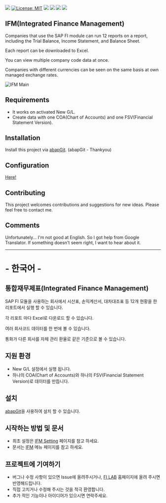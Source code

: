 ![](https://img.shields.io/github/languages/top/beyondnk/z_filab_ifm.svg?style=flat)
[![License: MIT](https://img.shields.io/github/license/mashape/apistatus.svg?style=flat)](https://opensource.org/licenses/MIT)
![](https://img.shields.io/github/last-commit/beyondnk/z_filab_ifm.svg?style=flat)
![](https://img.shields.io/github/issues-raw/beyondnk/z_filab_ifm.svg?style=flat)
![](https://img.shields.io/github/languages/code-size/beyondnk/z_filab_ifm.svg?style=flat)
![](https://img.shields.io/github/repo-size/beyondnk/z_filab_ifm.svg?style=flat)

## IFM(Integrated Finance Management)

Companies that use the SAP FI module can run 12 reports on a report, including the Trial Balance, Income Statement, and Balance Sheet.

Each report can be downloaded to Excel.

You can view multiple company code data at once.

Companies with different currencies can be seen on the same basis at own managed exchange rates.

![IFM Main](https://github.com/beyondnk/Z_FILAB_IFM/blob/master/docs/IFM_Main.PNG)

## Requirements
- It works on activated New G/L.
- Create data with one COA(Chart of Accounts) and one FSV(Financial Statement Version).

## Installation
Install this project via [abapGit](https://github.com/larshp/abapGit). (abapGit - Thankyou)

## Configuration
[Here!](https://github.com/beyondnk/Z_FILAB_IFM/blob/master/docs)

## Contributing
This project welcomes contributions and suggestions for new ideas. Please feel free to contact me.

## Comments
Unfortunately... I'm not good at English. So I got help from Google Translator. If something doesn't seem right, I want to hear about it.

* * *

# - 한국어 -

## 통합재무제표(Integrated Finance Management)

SAP FI 모듈을 사용하는 회사에서 시산표, 손익계산서, 대차대조표 등 12개 현황을 한 리포트에서 실행 할 수 있습니다.


각 리포트 마다 Excel로 다운로드 할 수 있습니다.


여러 회사코드 데이터를 한 번에 볼 수 있습니다.


통화가 다른 회사를 자체 관리 환율로 같은 기준으로 볼 수 있습니다.

## 지원 환경
- New G/L 설정에서 실행 됩니다.
- 하나의 COA(Chart of Accounts)와 하나의 FSV(Financial Statement Version)로 데이터를 만듭니다.


## 설치
 [abapGit](https://github.com/larshp/abapGit)을 사용하여 설치 할 수 있습니다.


## 시작하는 방법 및 문서
- 최초 설정은 [IFM Setting](http://www.fi-lab.com/?r=Home&m=bbs&bid=IFM&uid=2802) 페이지를 참고 하세요.
- 문서는 [IFM](http://www.fi-lab.com/?r=Home&m=bbs&bid=IFM) 메뉴 페이지를 참고 하세요.


## 프로젝트에 기여하기
- 버그나 수정 사항이 있으면 Issue에 올려주시거나, [FI LAB](http://www.fi-lab.com/?r=Home&m=bbs&bid=IFM) 홈페이지에 올려 주시면 반영해드립니다.
- 직접 고치거나 수정해 주시는 것을 적극 환영합니다.
- 추가 적인 기능이나 아이디어가 있으시면 연락주세요.

